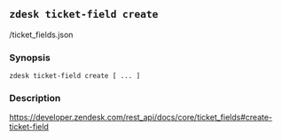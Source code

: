 ## `zdesk ticket-field create`

/ticket_fields.json

### Synopsis

    zdesk ticket-field create [ ... ]

### Description

https://developer.zendesk.com/rest_api/docs/core/ticket_fields#create-ticket-field

